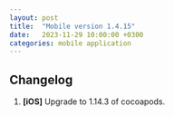 ```yaml
---
layout: post
title:  "Mobile version 1.4.15"
date:   2023-11-29 10:00:00 +0300
categories: mobile application
---
```


Changelog
---
1. **[iOS]** Upgrade to 1.14.3 of cocoapods.
